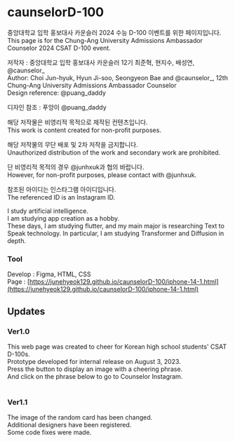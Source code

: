 # caunselorD-100
중앙대학교 입학 홍보대사 카운슬러 2024 수능 D-100 이벤트를 위한 페이지입니다.<br/>
This page is for the Chung-Ang University Admissions Ambassador Counselor 2024 CSAT D-100 event.

저작자 : 중앙대학교 입학 홍보대사 카운슬러 12기 최준혁, 현지수, 배성연, @caunselor_<br/>
Author: Choi Jun-hyuk, Hyun Ji-soo, Seongyeon Bae and @caunselor_, 12th Chung-Ang University Admissions Ambassador Counselor<br/>
Design reference: @puang_daddy

디자인 참조 : 푸앙이 @puang_daddy

해당 저작물은 비영리적 목적으로 제작된 컨텐츠입니다.<br/>
This work is content created for non-profit purposes.

해당 저작물의 무단 배포 및 2차 저작을 금지합니다.<br/>
Unauthorized distribution of the work and secondary work are prohibited.

단 비영리적 목적의 경우 @junhxuk과 협의 바랍니다.<br/>
However, for non-profit purposes, please contact with @junhxuk. 

참조된 아이디는 인스타그램 아이디입니다.<br/>
The referenced ID is an Instagram ID.

I study artificial intelligence.<br/>
I am studying app creation as a hobby.<br/>
These days, I am studying flutter, and my main major is researching Text to Speak technology. In particular, I am studying Transformer and Diffusion in depth.
### Tool
Develop : Figma, HTML, CSS<br/>
Page : [https://junehyeok129.github.io/caunselorD-100/iphone-14-1.html](https://junehyeok129.github.io/caunselorD-100/iphone-14-1.html)
## Updates<br/>
### Ver1.0<br/>
This web page was created to cheer for Korean high school students' CSAT D-100s.<br/>
Prototype developed for internal release on August 3, 2023.<br/>
Press the button to display an image with a cheering phrase.<br/>
And click on the phrase below to go to Counselor Instagram.<br/><br/>

### Ver1.1<br/>
The image of the random card has been changed.<br/>
Additional designers have been registered.<br/>
Some code fixes were made.
